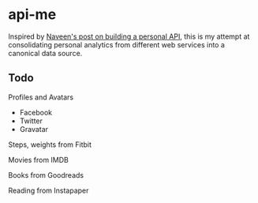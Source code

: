 api-me
======

Inspired by [Naveen's post on building a personal API](http://x.naveen.com/post/51808692792/a-personal-api), this is my attempt at consolidating personal analytics from different web services into a canonical data source.

Todo
----

Profiles and Avatars
- Facebook
- Twitter
- Gravatar

Steps, weights from Fitbit

Movies from IMDB

Books from Goodreads

Reading from Instapaper
